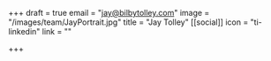 +++
draft = true
email = "jay@bilbytolley.com"
image = "/images/team/JayPortrait.jpg"
title = "Jay Tolley"
[[social]]
icon = "ti-linkedin"
link = ""

+++
